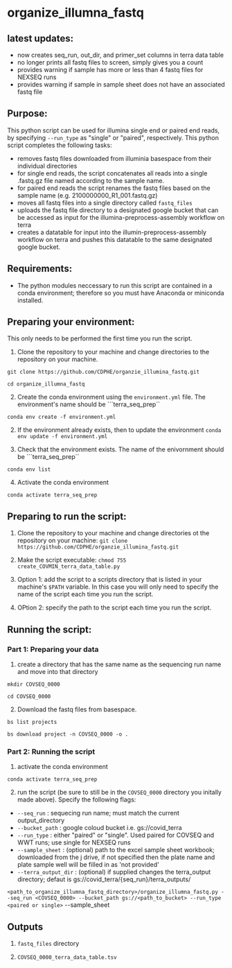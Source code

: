 # organize_illumna_fastq

## latest updates:
- now creates seq_run, out_dir, and primer_set columns in terra data table
- no longer prints all fastq files to screen, simply gives you a count
- provides warning if sample has more or less than 4 fastq files for NEXSEQ runs
- provides warning if sample in sample sheet does not have an associated fastq file

## Purpose:
This python script can be used for illumina single end or paired end reads, by specifying ```--run_type``` as "single" or "paired", respectively.
This python script completes the following tasks:
- removes fastq files downloaded from illuminia basespace from their individual directories
- for single end reads, the script concatenates all reads into a single .fastq.gz file named according to the sample name.
- for paired end reads the script renames the fastq files based on the sample name (e.g. 2100000000_R1_001.fastq.gz)
- moves all fastq files into a single directory called ```fastq_files```
- uploads the fastq file directory to a designated google bucket that can be accessed as input for the illumina-preprocess-assembly workflow on terra
- creates a datatable for input into the illumin-preprocess-assembly workflow on terra and pushes this datatable to the same designated google bucket.

## Requirements:
- The python modules neccessary to run this script are contained in a conda environment; therefore so you must have Anaconda or miniconda installed.

## Preparing your environment:
This only needs to be performed the first time you run the script.
1. Clone the repository to your machine and change directories to the repository on your machine.

``git clone https://github.com/CDPHE/organzie_illumina_fastq.git``

``cd organize_illumna_fastq``

2. Create the conda environment using the ```environment.yml``` file. The environment's name should be ```terra_seq_prep``

```conda env create -f environment.yml```

2. If the environment already exists, then to update the environment
``conda env update -f environment.yml``

3. Check that the environment exists. The name of the enivornment should be ```terra_seq_prep``

```conda env list```

4. Activate the conda environment

```conda activate terra_seq_prep```

## Preparing to run the script:
1. Clone the repository to your machine and change directories ot the repository on your machine:
``git clone https://github.com/CDPHE/organzie_illumina_fastq.git``

2. Make the script executable:
``chmod 755 create_COVMIN_terra_data_table.py``

3. Option 1: add the script to a scripts directory that is listed in your machine's ``$PATH`` variable. In this case you will only need to specify the name of the script each time you run the script.  

4. OPtion 2: specify the path to the script each time you run the script.

## Running the script:
### Part 1: Preparing your data
1. create a directory that has the same name as the sequencing run name and move into that directory

``mkdir COVSEQ_0000``

``cd COVSEQ_0000``

2. Download the fastq files from basespace.

``bs list projects``

``bs download project -n COVSEQ_0000 -o .``

### Part 2: Running the script
1. activate the conda environment

``conda activate terra_seq_prep``

2. run the script (be sure to still be in the ```COVSEQ_0000``` directory you initally made above). Specify the following flags:
  - ``--seq_run`` : sequecing run name; must match the current output_directory
  - ``--bucket_path`` : google coloud bucket i.e. gs://covid_terra
  - ``--run_type`` : either "paired" or "single". Used paired for COVSEQ and WWT runs; use single for NEXSEQ runs
  - ``--sample_sheet`` : (optional) path to the excel sample sheet workbook; downloaded from the j drive, if not specified then the plate name and plate sample well will be filled in as 'not provided'
  - ``--terra_output_dir`` : (optional) if supplied changes the terra_output directory; defaut is gs://covid_terra/{seq_run}/terra_outputs/


```<path_to_organize_illumna_fastq_directory>/organize_illumna_fastq.py --seq_run <COVSEQ_0000> --bucket_path gs://<path_to_bucket> --run_type <paired or single>``` --sample_sheet <path to sample sheet>

## Outputs
1. ```fastq_files``` directory

2. ```COVSEQ_0000_terra_data_table.tsv```
